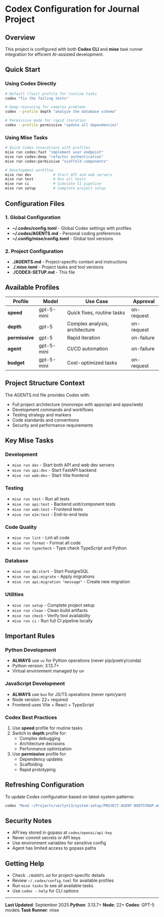 # Codex Configuration for Journal Project

## Overview
This project is configured with both **Codex CLI** and **mise** task runner integration for efficient AI-assisted development.

## Quick Start

### Using Codex Directly
```bash
# Default (fast) profile for routine tasks
codex "fix the failing tests"

# Deep reasoning for complex problems
codex --profile depth "analyze the database schema"

# Permissive mode for rapid iteration
codex --profile permissive "update all dependencies"
```

### Using Mise Tasks
```bash
# Quick Codex invocations with profiles
mise run codex:fast "implement user endpoint"
mise run codex:deep "refactor authentication"
mise run codex:permissive "scaffold components"

# Development workflow
mise run dev          # Start API and web servers
mise run test         # Run all tests
mise run ci           # Simulate CI pipeline
mise run setup        # Complete project setup
```

## Configuration Files

### 1. Global Configuration
- **~/.codex/config.toml** - Global Codex settings with profiles
- **~/.codex/AGENTS.md** - Personal coding preferences
- **~/.config/mise/config.toml** - Global tool versions

### 2. Project Configuration
- **./AGENTS.md** - Project-specific context and instructions
- **./.mise.toml** - Project tasks and tool versions
- **./CODEX-SETUP.md** - This file

## Available Profiles

| Profile | Model | Use Case | Approval |
|---------|-------|----------|----------|
| **speed** | gpt-5-mini | Quick fixes, routine tasks | on-request |
| **depth** | gpt-5 | Complex analysis, architecture | on-request |
| **permissive** | gpt-5 | Rapid iteration | on-failure |
| **agent** | gpt-5-mini | CI/CD automation | on-failure |
| **budget** | gpt-5-mini | Cost-optimized tasks | on-request |

## Project Structure Context

The AGENTS.md file provides Codex with:
- Full project architecture (monorepo with apps/api and apps/web)
- Development commands and workflows
- Testing strategy and markers
- Code standards and conventions
- Security and performance requirements

## Key Mise Tasks

### Development
- `mise run dev` - Start both API and web dev servers
- `mise run api:dev` - Start FastAPI backend
- `mise run web:dev` - Start Vite frontend

### Testing
- `mise run test` - Run all tests
- `mise run api:test` - Backend unit/component tests
- `mise run web:test` - Frontend tests
- `mise run e2e:test` - End-to-end tests

### Code Quality
- `mise run lint` - Lint all code
- `mise run format` - Format all code
- `mise run typecheck` - Type check TypeScript and Python

### Database
- `mise run db:start` - Start PostgreSQL
- `mise run api:migrate` - Apply migrations
- `mise run api:migration "message"` - Create new migration

### Utilities
- `mise run setup` - Complete project setup
- `mise run clean` - Clean build artifacts
- `mise run check` - Verify tool availability
- `mise run ci` - Run full CI pipeline locally

## Important Rules

### Python Development
- **ALWAYS** use `uv` for Python operations (never pip/poetry/conda)
- Python version: 3.13.7+
- Virtual environment managed by uv

### JavaScript Development
- **ALWAYS** use `bun` for JS/TS operations (never npm/yarn)
- Node version: 22+ required
- Frontend uses Vite + React + TypeScript

### Codex Best Practices
1. Use **speed** profile for routine tasks
2. Switch to **depth** profile for:
   - Complex debugging
   - Architecture decisions
   - Performance optimization
3. Use **permissive** profile for:
   - Dependency updates
   - Scaffolding
   - Rapid prototyping

## Refreshing Configuration

To update Codex configuration based on latest system patterns:
```bash
codex "Read ~/Projects/verlyn13/system-setup/PROJECT-AGENT-BOOTSTRAP.md and update project configuration"
```

## Security Notes
- API key stored in gopass at `codex/openai/api-key`
- Never commit secrets or API keys
- Use environment variables for sensitive config
- Agent has limited access to gopass paths

## Getting Help
- Check `./AGENTS.md` for project-specific details
- Review `~/.codex/config.toml` for available profiles
- Run `mise tasks` to see all available tasks
- Use `codex --help` for CLI options

---

**Last Updated**: September 2025
**Python**: 3.13.7+
**Node**: 22+
**Codex**: GPT-5 models
**Task Runner**: mise